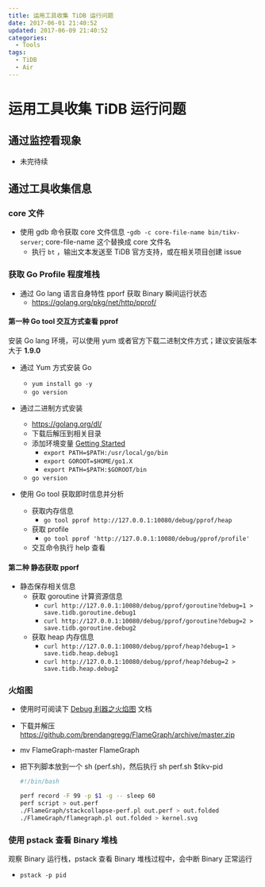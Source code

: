 ```yaml
---
title: 运用工具收集 TiDB 运行问题
date: 2017-06-01 21:40:52
updated: 2017-06-09 21:40:52
categories:
  - Tools
tags:
  - TiDB
  - Air
---
```

# 运用工具收集 TiDB 运行问题

## 通过监控看现象

- 未完待续

## 通过工具收集信息

### core 文件

- 使用 gdb 命令获取 core 文件信息
  -`gdb -c core-file-name bin/tikv-server`; core-file-name  这个替换成 core 文件名
    - 执行 `bt` ，输出文本发送至 TiDB 官方支持，或在相关项目创建 issue

### 获取 Go Profile 程度堆栈

- 通过 Go lang 语言自身特性 pporf 获取 Binary 瞬间运行状态
  - https://golang.org/pkg/net/http/pprof/

#### 第一种 Go tool 交互方式查看 pprof

安装 Go lang 环境，可以使用 yum 或者官方下载二进制文件方式；建议安装版本大于 **1.9.0**

- 通过 Yum 方式安装 Go
  - `yum install go -y`
  - `go version`

- 通过二进制方式安装
  - https://golang.org/dl/
  - 下载后解压到相关目录
  - 添加环境变量 [Getting Started](https://golang.org/doc/install)
    - `export PATH=$PATH:/usr/local/go/bin`
    - `export GOROOT=$HOME/go1.X`
    - `export PATH=$PATH:$GOROOT/bin`
  - `go version`

- 使用 Go tool 获取即时信息并分析
  - 获取内存信息
    - `go tool pprof http://127.0.0.1:10080/debug/pprof/heap`
  - 获取 profile
    - `go tool pprof 'http://127.0.0.1:10080/debug/pprof/profile'`
  - 交互命令执行 help 查看

#### 第二种 静态获取 pporf

- 静态保存相关信息
  - 获取 goroutine 计算资源信息
    - `curl http://127.0.0.1:10080/debug/pprof/goroutine?debug=1 > save.tidb.goroutine.debug1`
    - `curl http://127.0.0.1:10080/debug/pprof/goroutine?debug=2 > save.tidb.goroutine.debug2`
  - 获取 heap 内存信息
    - `curl http://127.0.0.1:10080/debug/pprof/heap?debug=1 > save.tidb.heap.debug1`
    - `curl http://127.0.0.1:10080/debug/pprof/heap?debug=2 > save.tidb.heap.debug2`

### 火焰图

- 使用时可阅读下 [Debug 利器之火焰图](https://pingcap.com/blog-cn/flame-graph/) 文档

- 下载并解压 https://github.com/brendangregg/FlameGraph/archive/master.zip
- mv FlameGraph-master FlameGraph
- 把下列脚本放到一个 sh (perf.sh)，然后执行 sh perf.sh $tikv-pid

  ```bash
  #!/bin/bash

  perf record -F 99 -p $1 -g -- sleep 60
  perf script > out.perf
  ./FlameGraph/stackcollapse-perf.pl out.perf > out.folded
  ./FlameGraph/flamegraph.pl out.folded > kernel.svg
  ```

### 使用 pstack 查看 Binary 堆栈

观察 Binary 运行栈，pstack 查看 Binary 堆栈过程中，会中断 Binary 正常运行

- `pstack -p pid`
